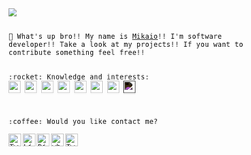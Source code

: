 <img src="https://user-images.githubusercontent.com/55309160/91332265-51b8b880-e7a2-11ea-89bb-a99c758d35df.gif">
<br>
<br>
<p>
  <samp>
     👋  What's up bro!! My name is <a href="https://www.linkedin.com/in/mikaio-faria-2537b1170/"> Mikaio</a>!! I'm software developer!! Take a look at my projects!! If you want to contribute something feel free!!
    <br />
    <br>
    <br>
    :rocket:  Knowledge and interests:
    <br />
      <!-- python -->
      <img height="24" src="https://mika-io.github.io/img/python.png" />
      <!-- django -->
      <img height="24" src="https://mika-io.github.io/img/django.png" />
      <!-- html -->
      <img height="24" src="https://mika-io.github.io/img/html.png" />
      <!-- css -->
      <img height="24" src="https://mika-io.github.io/img/css.png" />
      <!-- javascript -->
      <img height="24" src="https://mika-io.github.io/img/javascript.png" />
      <!-- react -->
      <img height="24" src="https://mika-io.github.io/img/react.png" />
      <!-- rust -->
      <img height="24" src="https://mika-io.github.io/img/rust.png" />
      <!-- rust -->
      <img height="24" style="filter: invert(100%);" src="https://mika-io.github.io/img/aws.png" />
  </samp>
</p>
<br>

<p>
  <samp>
     :coffee:  Would you like contact me? 
    <br />
    <br />
    <a href="mailto:mikaiodev@gmail.com">
      <img align="left" alt="Twitter" width="25px" src="https://user-images.githubusercontent.com/55309160/177916388-d7c5e150-6135-4435-a066-64b6b384188b.png" />
    </a>
    <a href="https://www.linkedin.com/in/mikaiofaria/">
      <img align="left" alt="Linkedin" width="25px" src="https://user-images.githubusercontent.com/51726945/87342987-8c340200-c522-11ea-941d-b00a2254696a.png" />
    </a>
    <a href="https://discord.gg/tfgqSh">
      <img align="left" alt="Discord Server"  width="25px" src="https://user-images.githubusercontent.com/55309160/91333572-1fa85600-e7a4-11ea-8653-139c9f67fd85.png" />
    </a>
    <a href="https://api.whatsapp.com/send/?phone=5569992583935&text=Ol%C3%A1+Mikaio%21+Vim+pelo+Github%21&type=phone_number&app_absent=0">
      <img align="left" alt="whatsapp"  width="25px" src="https://user-images.githubusercontent.com/55309160/92312292-c4d9e000-ef95-11ea-8524-c9d61256980b.png" />
    </a>
    <a href="https://twitter.com/mlevanto">
      <img align="left" alt="Twitter" width="25px" src="https://raw.githubusercontent.com/anuraghazra/anuraghazra/master/assets/twitter.svg" />
    </a>
  </samp>
</p>

